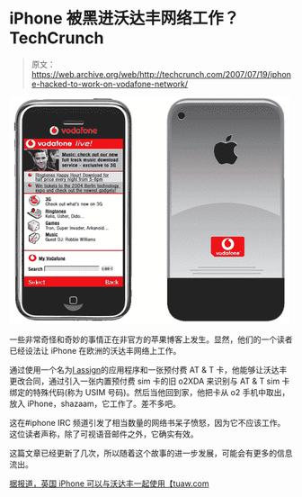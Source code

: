 # iPhone 被黑进沃达丰网络工作？TechCrunch

> 原文：<https://web.archive.org/web/http://techcrunch.com/2007/07/19/iphone-hacked-to-work-on-vodafone-network/>

![vodafone](img/fa66c5a5e15b07c9e37a9d5ae5462d57.png)

一些非常奇怪和奇妙的事情正在非官方的苹果博客上发生。显然，他们的一个读者已经设法让 iPhone 在欧洲的沃达丰网络上工作。

通过使用一个名为[I assign](https://web.archive.org/web/20141217042517/http://crunchgear.com/2007/07/18/iphone-partially-unlocked/)的应用程序和一张预付费 AT & T 卡，他能够让沃达丰更改合同，通过引入一张内置预付费 sim 卡的旧 o2XDA 来识别与 AT & T sim 卡绑定的特殊代码(称为 USIM 号码)。然后当他回到家，他把卡从 o2 手机中取出，放入 iPhone，shazaam，它工作了。差不多吧。

这在#iphone IRC 频道引发了相当数量的网络书呆子愤怒，因为它不应该工作。这位读者声称，除了可视语音邮件之外，它确实有效。

这篇文章已经更新了几次，所以随着这个故事的进一步发展，可能会有更多的信息流出。

[据报道，英国 iPhone 可以与沃达丰一起使用【tuaw.com ](https://web.archive.org/web/20141217042517/http://www.tuaw.com/2007/07/19/uk-iphone-reportedly-functioning-with-vodafone/)